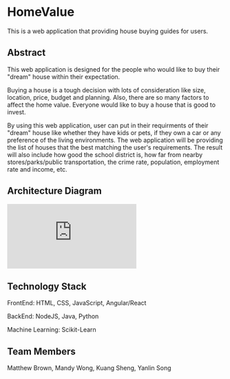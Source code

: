# HomeValue

This is a web application that providing house buying guides for users.   

## Abstract

This web application is designed for the people who would like to buy their "dream" house within their expectation. 

Buying a house is a tough decision with lots of consideration like size, location, price, budget and planning. Also, there are so many factors to affect the home value. Everyone would like to buy a house that is good to invest. 

By using this web application, user can put in their requirments of their "dream" house like whether they have kids or pets, if they own a car or any preference of the living environments. The web application will be providing the list of houses that the best matching the user's requirements. The result will also include how good the school district is, how far from nearby stores/parks/public transportation, the crime rate, population, employment rate and income, etc. 

## Architecture Diagram

![Architecture Diagram](https://github.com/SJSUFall2019-CMPE272/HomeValue/blob/master/architecture.pdf)

## Technology Stack

FrontEnd: HTML, CSS, JavaScript, Angular/React

BackEnd: NodeJS, Java, Python
  
Machine Learning: Scikit-Learn

## Team Members   

Matthew Brown, Mandy Wong, Kuang Sheng, Yanlin Song



